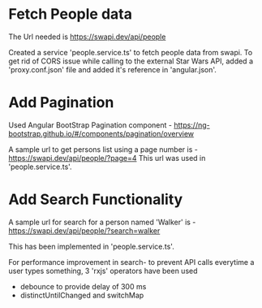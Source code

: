 # Fetch People data

The Url needed is https://swapi.dev/api/people 

Created a service 'people.service.ts' to fetch people data from swapi. To get rid of CORS issue while calling to the external Star Wars API, added  a 'proxy.conf.json' file and added it's reference in 'angular.json'.

# Add Pagination

Used Angular BootStrap Pagination component - https://ng-bootstrap.github.io/#/components/pagination/overview

A sample url to get persons list using a page number is - https://swapi.dev/api/people/?page=4
This url was used in 'people.service.ts'.

# Add Search Functionality

A sample url for search for a person named 'Walker' is - https://swapi.dev/api/people/?search=walker

This has been implemented in 'people.service.ts'.

For performance improvement in search- to prevent API calls everytime a user types something, 
3 'rxjs' operators have been used

- debounce to provide delay of 300 ms
- distinctUntilChanged  and switchMap
